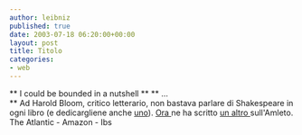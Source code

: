 ```yaml
---
author: leibniz
published: true
date: 2003-07-18 06:20:00+00:00
layout: post
title: Titolo
categories:
- web
---
```


 ** I could be bounded in a nutshell **  ** ...   
** Ad Harold Bloom, critico letterario, non bastava parlare di Shakespeare in ogni libro (e dedicargliene anche  [ uno](http://www.internetbookshop.it/ser/serdsp.asp?shop=1&c=XAVANO59KJKVH)).  [ Ora ](http://www.theatlantic.com/unbound/interviews/int2003-07-16.htm)ne ha scritto  [ un altro ](http://www.amazon.com/exec/obidos/tg/detail/-/157322233X/ref=ase_theatlanticmonthA/103-4956026-0545433?v=glance&s=books)sull'Amleto.
The Atlantic - Amazon - Ibs
